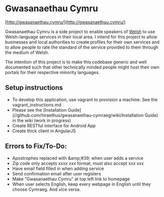 # Gwasanaethau Cymru

[http://gwasanaethau.cymru/](http://gwasanaethau.cymru/)

Gwasanaethau Cymru is a side project to enable speakers of [Welsh](https://en.wikipedia.org/wiki/Welsh_language) 
to use Welsh-language services in their local area. I intend for this project to 
allow businesses and local authorities to create profiles for their own services 
and to allow people to rate the standard of the service provided to them 
through the medium of Welsh.

The intention of this project is to make this codebase generic and well 
documented such that other technically minded people might host their own 
portals for their respective minority languages.

## Setup instructions
* To develop this application, use vagrant to provision a machine. See the vagrant_instructions.md
* Please see the [Installation Guide](//github.com/hiraethus/gwasanaethau-cymraeg/wiki/Installation Guide) in the wiki (work in progress)
* Create RESTful interface for Android App
* Create thick client in AngularJS

## Errors to Fix/To-Do:
* Apostrophes replaced with &amp;amp;#39; when user adds a service
* Zip code only accepts xxxx xxx format, must also accept xxx xxx
* Have email field filled in when adding service
* Send confirmation email after user registers
* Make "Gwasanaethau Cymru" at top left link to homepage
* When user selects English, keep every webpage in English until they choose Cymraeg. And vice versa.
